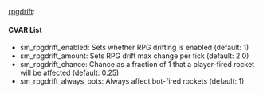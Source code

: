 [rpgdrift](plugins/rpgdrift.smx?raw=true): 
#### CVAR List
 * sm_rpgdrift_enabled: Sets whether RPG drifting is enabled (default: 1)
 * sm_rpgdrift_amount: Sets RPG drift max change per tick (default: 2.0)
 * sm_rpgdrift_chance: Chance as a fraction of 1 that a player-fired rocket will be affected (default: 0.25)
 * sm_rpgdrift_always_bots: Always affect bot-fired rockets (default: 1)
